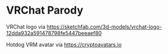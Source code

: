 # VRChat Parody

VRChat logo via https://sketchfab.com/3d-models/vrchat-logo-12dda932a591478798fe5447beeaef80

Hotdog VRM avatar via https://cryptoavatars.io
